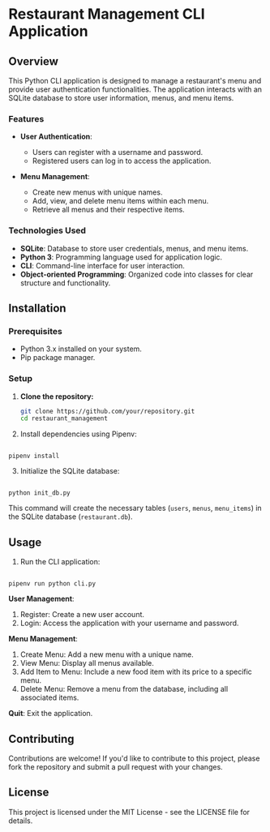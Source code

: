 
  # Restaurant Management CLI Application

## Overview

This Python CLI application is designed to manage a restaurant's menu and provide user authentication functionalities. The application interacts with an SQLite database to store user information, menus, and menu items.

### Features

- **User Authentication**:
  - Users can register with a username and password.
  - Registered users can log in to access the application.

- **Menu Management**:
  - Create new menus with unique names.
  - Add, view, and delete menu items within each menu.
  - Retrieve all menus and their respective items.

### Technologies Used

- **SQLite**: Database to store user credentials, menus, and menu items.
- **Python 3**: Programming language used for application logic.
- **CLI**: Command-line interface for user interaction.
- **Object-oriented Programming**: Organized code into classes for clear structure and functionality.

## Installation

### Prerequisites

- Python 3.x installed on your system.
- Pip package manager.

### Setup

1. **Clone the repository:**

   ```bash
   git clone https://github.com/your/repository.git
   cd restaurant_management

<ol start="2">
  <li>Install dependencies using Pipenv:</li>
</ol>

<code>
pipenv install
</code>

<ol start="3">
  <li>Initialize the SQLite database:</li>
</ol>

<code>
python init_db.py
</code>

<p>This command will create the necessary tables (<code>users</code>, <code>menus</code>, <code>menu_items</code>) in the SQLite database (<code>restaurant.db</code>).</p>

<h2>Usage</h2>

<ol>
  <li>Run the CLI application:</li>
</ol>

<code>
pipenv run python cli.py
</code>

<p><strong>User Management</strong>:</p>

<ol>
  <li>Register: Create a new user account.</li>
  <li>Login: Access the application with your username and password.</li>
</ol>

<p><strong>Menu Management</strong>:</p>

<ol>
  <li>Create Menu: Add a new menu with a unique name.</li>
  <li>View Menu: Display all menus available.</li>
  <li>Add Item to Menu: Include a new food item with its price to a specific menu.</li>
  <li>Delete Menu: Remove a menu from the database, including all associated items.</li>
</ol>

<p><strong>Quit</strong>: Exit the application.</p>

<h2>Contributing</h2>

<p>Contributions are welcome! If you'd like to contribute to this project, please fork the repository and submit a pull request with your changes.</p>

<h2>License</h2>

<p>This project is licensed under the MIT License - see the LICENSE file for details.</p>

